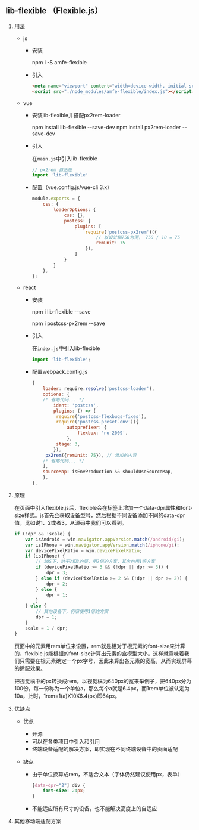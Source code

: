 ## lib-flexible （Flexible.js）

1. 用法

   * js

     * 安装

       npm i -S amfe-flexible

     * 引入

       ```html
       <meta name="viewport" content="width=device-width, initial-scale=1, maximum-scale=1, minimum-scale=1, user-scalable=no">
       <script src="./node_modules/amfe-flexible/index.js"></script>
       ```

   * vue

     * 安装lib-flexible并搭配px2rem-loader

       npm install lib-flexible --save-dev
       npm install px2rem-loader --save-dev

     * 引入

       在`main.js`中引入lib-flexible 

       ```js
       // px2rem 自适应
       import 'lib-flexible'
       ```

     * 配置（vue.config.js/vue-cli 3.x）

       ```js
       module.exports = {
           css: {
               loaderOptions: {
                   css: {},
                   postcss: {
                       plugins: [
                           require('postcss-px2rem')({
                               // 以设计稿750为例， 750 / 10 = 75
                               remUnit: 75
                           }),
                       ]
                   }
               }
           },
       };
       ```

   * react

     * 安装

       npm i lib-flexible --save

       npm i postcss-px2rem --save

     * 引入

       在`index.js`中引入lib-flexible 

       ```js
       import 'lib-flexible';
       ```

     * 配置webpack.config.js

       ```js
       {
           loader: require.resolve('postcss-loader'),
           options: {
           /* 省略代码... */
               ident: 'postcss',
               plugins: () => [
               	require('postcss-flexbugs-fixes'),
               	require('postcss-preset-env')({
               		autoprefixer: {
               			flexbox: 'no-2009',
               		},
               	stage: 3,
               }),
           	px2rem({remUnit: 75}), // 添加的内容
           /* 省略代码... */
           ],
           sourceMap: isEnvProduction && shouldUseSourceMap,
           },
       },
       ```

2. 原理

   在页面中引入flexible.js后，flexible会在<html>标签上增加一个data-dpr属性和font-size样式。js首先会获取设备型号，然后根据不同设备添加不同的data-dpr值，比如说1、2或者3，从源码中我们可以看到。

   ```jsx
   if (!dpr && !scale) {
       var isAndroid = win.navigator.appVersion.match(/android/gi);
       var isIPhone = win.navigator.appVersion.match(/iphone/gi);
       var devicePixelRatio = win.devicePixelRatio;
       if (isIPhone) {
           // iOS下，对于2和3的屏，用2倍的方案，其余的用1倍方案
           if (devicePixelRatio >= 3 && (!dpr || dpr >= 3)) {
               dpr = 3;
           } else if (devicePixelRatio >= 2 && (!dpr || dpr >= 2)) {
               dpr = 2;
           } else {
               dpr = 1;
           }
       } else {
           // 其他设备下，仍旧使用1倍的方案
           dpr = 1;
       }
       scale = 1 / dpr;
   }
   ```

   页面中的元素用rem单位来设置，rem就是相对于根元素<html>的font-size来计算的，flexible.js能根据<html>的font-size计算出元素的盒模型大小。这样就意味着我们只需要在根元素确定一个px字号，因此来算出各元素的宽高，从而实现屏幕的适配效果。

   把视觉稿中的px转换成rem。以视觉稿为640px的宽来举例子，把640px分为100份，每一份称为一个单位a，那么每个a就是6.4px，而1rem单位被认定为10a，此时，1rem=1(a)X10X6.4(px)即64px。

3. 优缺点

   * 优点

     * 开源
     * 可以在各类项目中引入和引用
     * 终端设备适配的解决方案，即实现在不同终端设备中的页面适配

   * 缺点

     * 由于单位换算成rem，不适合文本（字体仍然建议使用px，表单）

       ```css
       [data-dpr="2"] div {
           font-size: 24px;
       }
       ```

     * 不能适应所有尺寸的设备，也不能解决高度上的自适应

4. 其他移动端适配方案

